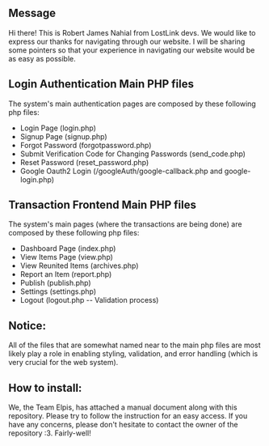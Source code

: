 ## Message
Hi there! This is Robert James Nahial from LostLink devs. We would like to express our thanks 
for navigating through our website. I will be sharing some pointers so that your experience in navigating our website
would be as easy as possible.


## Login Authentication Main PHP files
The system's main authentication pages are composed by these following php files:
- Login Page (login.php)
- Signup Page (signup.php)
- Forgot Password (forgotpassword.php)
- Submit Verification Code for Changing Passwords (send_code.php)
- Reset Password (reset_password.php)
- Google Oauth2 Login (/googleAuth/google-callback.php and google-login.php)


## Transaction Frontend Main PHP files
The system's main pages (where the transactions are being done) are composed by these following php files:
- Dashboard Page (index.php)
- View Items Page (view.php)
- View Reunited Items (archives.php)
- Report an Item (report.php)
- Publish (publish.php)
- Settings (settings.php)
- Logout (logout.php -- Validation process)


## Notice:
All of the files that are somewhat named near to the main php files are most likely play a role in enabling
styling, validation, and error handling (which is very crucial for the web system).

## How to install:
We, the Team Elpis, has attached a manual document along with this repository. Please try to follow the instruction for
an easy access. If you have any concerns, please don't hesitate to contact the owner of the repository :3. Fairly-well!

  
